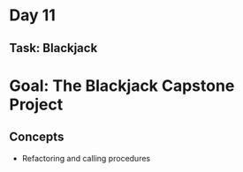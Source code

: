 # Day 11 
## Task: Blackjack
# Goal: The Blackjack Capstone Project
## Concepts
- Refactoring and calling procedures
